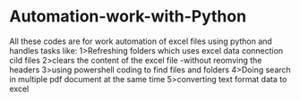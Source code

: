 # Automation-work-with-Python

All these codes are for work automation of excel files using python and handles tasks like:
1>Refreshing folders which uses excel data connection cild files
2>clears the content of the excel file -without reomving the headers
3>using powershell coding to find files and folders 
4>Doing search in multiple pdf document at the same time
5>converting text format data to excel
